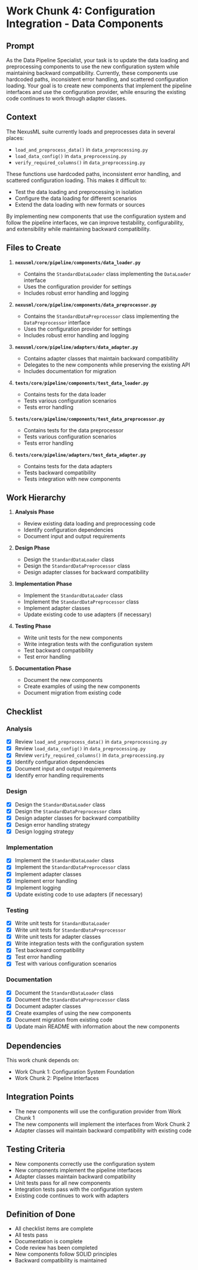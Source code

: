 # Work Chunk 4: Configuration Integration - Data Components

## Prompt

As the Data Pipeline Specialist, your task is to update the data loading and
preprocessing components to use the new configuration system while maintaining
backward compatibility. Currently, these components use hardcoded paths,
inconsistent error handling, and scattered configuration loading. Your goal is
to create new components that implement the pipeline interfaces and use the
configuration provider, while ensuring the existing code continues to work
through adapter classes.

## Context

The NexusML suite currently loads and preprocesses data in several places:

- `load_and_preprocess_data()` in `data_preprocessing.py`
- `load_data_config()` in `data_preprocessing.py`
- `verify_required_columns()` in `data_preprocessing.py`

These functions use hardcoded paths, inconsistent error handling, and scattered
configuration loading. This makes it difficult to:

- Test the data loading and preprocessing in isolation
- Configure the data loading for different scenarios
- Extend the data loading with new formats or sources

By implementing new components that use the configuration system and follow the
pipeline interfaces, we can improve testability, configurability, and
extensibility while maintaining backward compatibility.

## Files to Create

1. **`nexusml/core/pipeline/components/data_loader.py`**

   - Contains the `StandardDataLoader` class implementing the `DataLoader`
     interface
   - Uses the configuration provider for settings
   - Includes robust error handling and logging

2. **`nexusml/core/pipeline/components/data_preprocessor.py`**

   - Contains the `StandardDataPreprocessor` class implementing the
     `DataPreprocessor` interface
   - Uses the configuration provider for settings
   - Includes robust error handling and logging

3. **`nexusml/core/pipeline/adapters/data_adapter.py`**

   - Contains adapter classes that maintain backward compatibility
   - Delegates to the new components while preserving the existing API
   - Includes documentation for migration

4. **`tests/core/pipeline/components/test_data_loader.py`**

   - Contains tests for the data loader
   - Tests various configuration scenarios
   - Tests error handling

5. **`tests/core/pipeline/components/test_data_preprocessor.py`**

   - Contains tests for the data preprocessor
   - Tests various configuration scenarios
   - Tests error handling

6. **`tests/core/pipeline/adapters/test_data_adapter.py`**
   - Contains tests for the data adapters
   - Tests backward compatibility
   - Tests integration with new components

## Work Hierarchy

1. **Analysis Phase**

   - Review existing data loading and preprocessing code
   - Identify configuration dependencies
   - Document input and output requirements

2. **Design Phase**

   - Design the `StandardDataLoader` class
   - Design the `StandardDataPreprocessor` class
   - Design adapter classes for backward compatibility

3. **Implementation Phase**

   - Implement the `StandardDataLoader` class
   - Implement the `StandardDataPreprocessor` class
   - Implement adapter classes
   - Update existing code to use adapters (if necessary)

4. **Testing Phase**

   - Write unit tests for the new components
   - Write integration tests with the configuration system
   - Test backward compatibility
   - Test error handling

5. **Documentation Phase**
   - Document the new components
   - Create examples of using the new components
   - Document migration from existing code

## Checklist

### Analysis

- [x] Review `load_and_preprocess_data()` in `data_preprocessing.py`
- [x] Review `load_data_config()` in `data_preprocessing.py`
- [x] Review `verify_required_columns()` in `data_preprocessing.py`
- [x] Identify configuration dependencies
- [x] Document input and output requirements
- [x] Identify error handling requirements

### Design

- [x] Design the `StandardDataLoader` class
- [x] Design the `StandardDataPreprocessor` class
- [x] Design adapter classes for backward compatibility
- [x] Design error handling strategy
- [x] Design logging strategy

### Implementation

- [x] Implement the `StandardDataLoader` class
- [x] Implement the `StandardDataPreprocessor` class
- [x] Implement adapter classes
- [x] Implement error handling
- [x] Implement logging
- [x] Update existing code to use adapters (if necessary)

### Testing

- [x] Write unit tests for `StandardDataLoader`
- [x] Write unit tests for `StandardDataPreprocessor`
- [x] Write unit tests for adapter classes
- [x] Write integration tests with the configuration system
- [x] Test backward compatibility
- [x] Test error handling
- [x] Test with various configuration scenarios

### Documentation

- [x] Document the `StandardDataLoader` class
- [x] Document the `StandardDataPreprocessor` class
- [x] Document adapter classes
- [x] Create examples of using the new components
- [x] Document migration from existing code
- [x] Update main README with information about the new components

## Dependencies

This work chunk depends on:

- Work Chunk 1: Configuration System Foundation
- Work Chunk 2: Pipeline Interfaces

## Integration Points

- The new components will use the configuration provider from Work Chunk 1
- The new components will implement the interfaces from Work Chunk 2
- Adapter classes will maintain backward compatibility with existing code

## Testing Criteria

- New components correctly use the configuration system
- New components implement the pipeline interfaces
- Adapter classes maintain backward compatibility
- Unit tests pass for all new components
- Integration tests pass with the configuration system
- Existing code continues to work with adapters

## Definition of Done

- All checklist items are complete
- All tests pass
- Documentation is complete
- Code review has been completed
- New components follow SOLID principles
- Backward compatibility is maintained
